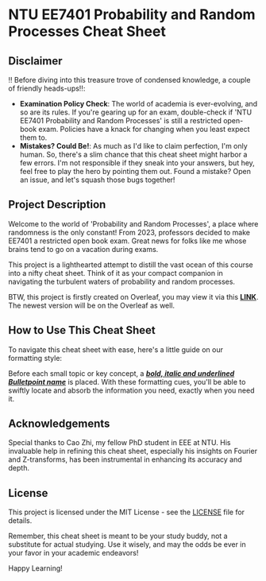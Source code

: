 # NTU EE7401 Probability and Random Processes Cheat Sheet

## Disclaimer

‼️ Before diving into this treasure trove of condensed knowledge, a couple of friendly heads-ups‼️:

- **Examination Policy Check**: The world of academia is ever-evolving, and so are its rules. If you're gearing up for an exam, double-check if 'NTU EE7401 Probability and Random Processes' is still a restricted open-book exam. Policies have a knack for changing when you least expect them to.
- **Mistakes? Could Be!**: As much as I'd like to claim perfection, I'm only human. So, there's a slim chance that this cheat sheet might harbor a few errors. I'm not responsible if they sneak into your answers, but hey, feel free to play the hero by pointing them out. Found a mistake? Open an issue, and let's squash those bugs together!

## Project Description

Welcome to the world of 'Probability and Random Processes', a place where randomness is the only constant! From 2023, professors decided to make EE7401 a restricted open book exam. Great news for folks like me whose brains tend to go on a vacation during exams. 

This project is a lighthearted attempt to distill the vast ocean of this course into a nifty cheat sheet. Think of it as your compact companion in navigating the turbulent waters of probability and random processes. 

BTW, this project is firstly created on Overleaf, you may view it via this **[LINK](https://www.overleaf.com/read/xbstyvrmtzdm#f8d40b)**. The newest version will be on the Overleaf as well.

## How to Use This Cheat Sheet

To navigate this cheat sheet with ease, here's a little guide on our formatting style:

Before each small topic or key concept, a <u>***bold, italic and underlined Bulletpoint name***</u> is placed. With these formatting cues, you'll be able to swiftly locate and absorb the information you need, exactly when you need it.


## Acknowledgements

Special thanks to Cao Zhi, my fellow PhD student in EEE at NTU. His invaluable help in refining this cheat sheet, especially his insights on Fourier and Z-transforms, has been instrumental in enhancing its accuracy and depth.


## License

This project is licensed under the MIT License - see the [LICENSE](LICENSE) file for details.


Remember, this cheat sheet is meant to be your study buddy, not a substitute for actual studying. Use it wisely, and may the odds be ever in your favor in your academic endeavors!

Happy Learning!
